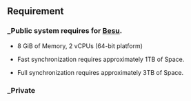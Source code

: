 
## Requirement 

### _Public system requires for [Besu](https://besu.hyperledger.org/en/stable/HowTo/Get-Started/System-Requirements/System-Requirements-Public/#system-requirements-for-public-networks).

- 8 GiB of Memory, 2 vCPUs (64-bit platform) 

- Fast synchronization requires approximately 1TB of Space. 
- Full synchronization requires approximately 3TB of Space.

### _Private 
